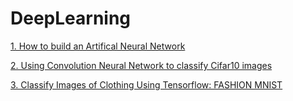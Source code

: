 # DeepLearning
 
[1. How to build an Artifical Neural Network](https://github.com/ankitk2109/DeepLearning/tree/master/Building%20Artificial%20Neural%20Network)

[2. Using Convolution Neural Network to classify Cifar10 images](https://github.com/ankitk2109/DeepLearning/tree/master/Building%20CNN%20to%20Classify%20Cifar10%20Data)

[3. Classify Images of Clothing Using Tensorflow: FASHION MNIST](https://github.com/ankitk2109/DeepLearning/tree/master/Classify_Images_of_Clothing_Using_Tensorflow)
